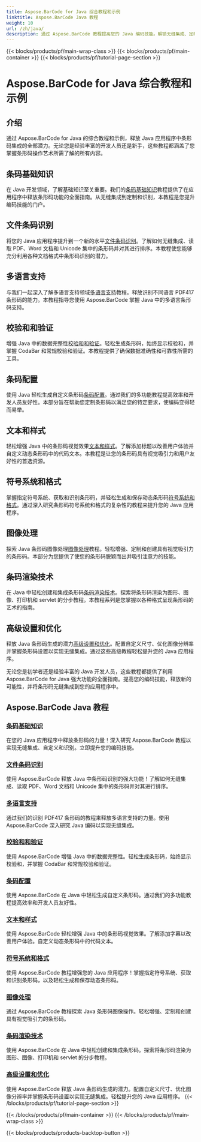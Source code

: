 ```yaml
---
title: Aspose.BarCode for Java 综合教程和示例
linktitle: Aspose.BarCode Java 教程
weight: 10
url: /zh/java/
description: 通过 Aspose.BarCode 教程提高您的 Java 编码技能。解锁无缝集成、定制和识别。今天就深入了解条形码的力量。
---
```


{{< blocks/products/pf/main-wrap-class >}}
{{< blocks/products/pf/main-container >}}
{{< blocks/products/pf/tutorial-page-section >}}

# Aspose.BarCode for Java 综合教程和示例

## 介绍

通过 Aspose.BarCode for Java 的综合教程和示例，释放 Java 应用程序中条形码集成的全部潜力。无论您是经验丰富的开发人员还是新手，这些教程都涵盖了您掌握条形码操作艺术所需了解的所有内容。

## 条码基础知识

在 Java 开发领域，了解基础知识至关重要。我们的[条码基础知识](./barcode-basics/)教程提供了在应用程序中释放条形码功能的全面指南。从无缝集成到定制和识别，本教程是您提升编码技能的门户。

## 文件条码识别

将您的 Java 应用程序提升到一个新的水平[文件条码识别](./document-barcode-recognition/)。了解如何无缝集成、读取 PDF、Word 文档和 Unicode 集中的条形码并对其进行排序。本教程使您能够充分利用各种文档格式中条形码识别的潜力。

## 多语言支持

与我们一起深入了解多语言支持领域[多语言支持](./multilingual-support/)教程。释放识别不同语言 PDF417 条形码的能力。本教程指导您使用 Aspose.BarCode 掌握 Java 中的多语言条形码支持。

## 校验和和验证

增强 Java 中的数据完整性[校验和和验证](./checksum-and-validation/)。轻松生成条形码，始终显示校验和，并掌握 CodaBar 和常规校验和验证。本教程提供了确保数据准确性和可靠性所需的工具。

## 条码配置

使用 Java 轻松生成自定义条形码[条码配置](./barcode-configuration/)。通过我们的多功能教程提高效率和开发人员友好性。本部分旨在帮助您定制条形码以满足您的特定要求，使编码变得轻而易举。

## 文本和样式

轻松增强 Java 中的条形码视觉效果[文本和样式](./text-and-styling/)。了解添加标题以改善用户体验并自定义动态条形码中的代码文本。本教程是让您的条形码具有视觉吸引力和用户友好性的首选资源。

## 符号系统和格式

掌握指定符号系统、获取和识别条形码，并轻松生成和保存动态条形码[符号系统和格式](./symbology-and-format/)。通过深入研究条形码符号系统和格式的复杂性的教程来提升您的 Java 应用程序。

## 图像处理

探索 Java 条形码图像处理[图像处理](./image-manipulation/)教程。轻松增强、定制和创建具有视觉吸引力的条形码。本部分为您提供了使您的条形码脱颖而出并吸引注意力的技能。

## 条码渲染技术

在 Java 中轻松创建和集成条形码[条码渲染技术](./barcode-rendering-techniques/)。探索将条形码渲染为图形、图像、打印机和 servlet 的分步教程。本教程系列是您掌握以各种格式呈现条形码的艺术的指南。

## 高级设置和优化

释放 Java 条形码生成的潜力[高级设置和优化](./advanced-settings-and-optimization/)。配置自定义尺寸、优化图像分辨率并掌握条形码设置以实现无缝集成。通过这些高级教程轻松提升您的 Java 应用程序。

无论您是初学者还是经验丰富的 Java 开发人员，这些教程都提供了利用 Aspose.BarCode for Java 强大功能的全面指南。提高您的编码技能，释放新的可能性，并将条形码无缝集成到您的应用程序中。

##  Aspose.BarCode Java 教程
### [条码基础知识](./barcode-basics/)
在您的 Java 应用程序中释放条形码的力量！深入研究 Aspose.BarCode 教程以实现无缝集成、自定义和识别。立即提升您的编码技能。
### [文件条码识别](./document-barcode-recognition/)
使用 Aspose.BarCode 释放 Java 中条形码识别的强大功能！了解如何无缝集成、读取 PDF、Word 文档和 Unicode 集中的条形码并对其进行排序。
### [多语言支持](./multilingual-support/)
通过我们的识别 PDF417 条形码的教程来释放多语言支持的力量。使用 Aspose.BarCode 深入研究 Java 编码以实现无缝集成。
### [校验和和验证](./checksum-and-validation/)
使用 Aspose.BarCode 增强 Java 中的数据完整性。轻松生成条形码，始终显示校验和，并掌握 CodaBar 和常规校验和验证。 
### [条码配置](./barcode-configuration/)
使用 Aspose.BarCode 在 Java 中轻松生成自定义条形码。通过我们的多功能教程提高效率和开发人员友好性。
### [文本和样式](./text-and-styling/)
使用 Aspose.BarCode 轻松增强 Java 中的条形码视觉效果。了解添加字幕以改善用户体验。自定义动态条形码中的代码文本。
### [符号系统和格式](./symbology-and-format/)
使用 Aspose.BarCode 教程增强您的 Java 应用程序！掌握指定符号系统、获取和识别条形码，以及轻松生成和保存动态条形码。
### [图像处理](./image-manipulation/)
通过 Aspose.BarCode 教程探索 Java 条形码图像操作。轻松增强、定制和创建具有视觉吸引力的条形码。
### [条码渲染技术](./barcode-rendering-techniques/)
使用 Aspose.BarCode 在 Java 中轻松创建和集成条形码。探索将条形码渲染为图形、图像、打印机和 servlet 的分步教程。
### [高级设置和优化](./advanced-settings-and-optimization/)
使用 Aspose.BarCode 释放 Java 条形码生成的潜力。配置自定义尺寸、优化图像分辨率并掌握条形码设置以实现无缝集成。轻松提升您的 Java 应用程序。
{{< /blocks/products/pf/tutorial-page-section >}}

{{< /blocks/products/pf/main-container >}}
{{< /blocks/products/pf/main-wrap-class >}}

{{< blocks/products/products-backtop-button >}}

